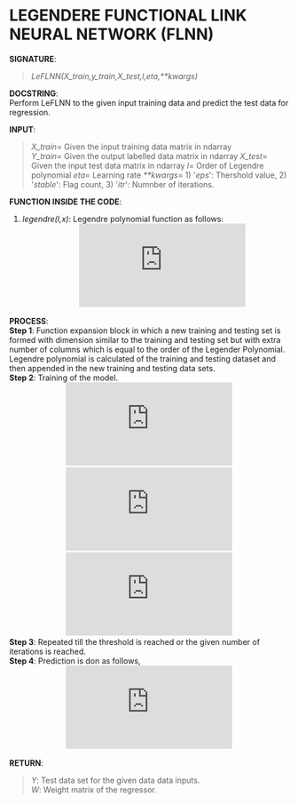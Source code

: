 # LEGENDERE FUNCTIONAL LINK NEURAL NETWORK (FLNN)

**SIGNATURE**:  
>_LeFLNN(X_train,y_train,X_test,l,eta,**kwargs)_    

**DOCSTRING**:  
Perform LeFLNN to the given input training data and predict the test data for regression.

**INPUT**:  
>*X_train*= Given the input training data matrix in ndarray  
*Y_train*= Given the output labelled data matrix in ndarray 
*X_test*= Given the input test data matrix in ndarray 
*l*= Order of Legendre polynomial 
*eta*= Learning rate 
_**kwargs_= 1) '*eps*': Thershold value, 2) '*stable*': Flag count, 3) '*itr*': Numnber of iterations.  

**FUNCTION INSIDE THE CODE**:  
1) _legendre(l,x)_: Legendre polynomial function as follows:  
&nbsp;&nbsp;&nbsp;&nbsp;&nbsp;&nbsp;&nbsp;&nbsp;&nbsp;&nbsp;&nbsp;&nbsp;&nbsp;&nbsp;&nbsp;&nbsp;&nbsp;&nbsp;&nbsp;&nbsp;&nbsp;&nbsp;&nbsp;&nbsp;&nbsp;&nbsp;![](http://latex.codecogs.com/gif.latex?%28n&plus;1%29%3DP_%7Bn&plus;1%7D%28x%29%3D%282n&plus;1%29xP_%7Bn%7D%28x%29-nP_%7Bn-1%7D%28x%29)  

**PROCESS**:  
**Step 1**: Function expansion block in which a new training and testing set is formed with dimension similar to the training and testing set but with extra number of columns which is equal to the order of the Legender Polynomial. Legendre polynomial is calculated of the training and testing dataset and then appended in the new training and testing data sets.  
**Step 2**: Training of the model.   
&nbsp;&nbsp;&nbsp;&nbsp;&nbsp;&nbsp;&nbsp;&nbsp;&nbsp;&nbsp;&nbsp;&nbsp;&nbsp;&nbsp;&nbsp;&nbsp;&nbsp;&nbsp;&nbsp;&nbsp;&nbsp;&nbsp;&nbsp;&nbsp;&nbsp;&nbsp;![](http://latex.codecogs.com/gif.latex?X%3DT_%7Btrain%7D)  
&nbsp;&nbsp;&nbsp;&nbsp;&nbsp;&nbsp;&nbsp;&nbsp;&nbsp;&nbsp;&nbsp;&nbsp;&nbsp;&nbsp;&nbsp;&nbsp;&nbsp;&nbsp;&nbsp;&nbsp;&nbsp;&nbsp;&nbsp;&nbsp;&nbsp;&nbsp;![](http://latex.codecogs.com/gif.latex?%5Chat%20Y%3DW%5E%7BT%7DX&plus;%5Cmu_%7BX%7D)  
&nbsp;&nbsp;&nbsp;&nbsp;&nbsp;&nbsp;&nbsp;&nbsp;&nbsp;&nbsp;&nbsp;&nbsp;&nbsp;&nbsp;&nbsp;&nbsp;&nbsp;&nbsp;&nbsp;&nbsp;&nbsp;&nbsp;&nbsp;&nbsp;&nbsp;&nbsp;![](http://latex.codecogs.com/gif.latex?W_%7Bnew%7D%3DW_%7Bold%7D&plus;%5Ceta%28Y-%5Chat%20Y%29X)  
**Step 3**: Repeated till the threshold is reached or the given number of iterations is reached.  
**Step 4**: Prediction is don as follows,  
&nbsp;&nbsp;&nbsp;&nbsp;&nbsp;&nbsp;&nbsp;&nbsp;&nbsp;&nbsp;&nbsp;&nbsp;&nbsp;&nbsp;&nbsp;&nbsp;&nbsp;&nbsp;&nbsp;&nbsp;&nbsp;&nbsp;&nbsp;&nbsp;&nbsp;&nbsp;![](http://latex.codecogs.com/gif.latex?%5Chat%20Y%3DW%5E%7BT%7DX_%7Btest%7D&plus;%5Cmu_%7BX_%7Btest%7D%7D)

**RETURN**:   
>*Y*: Test data set for the given data data inputs.  
*W*: Weight matrix of the regressor.  